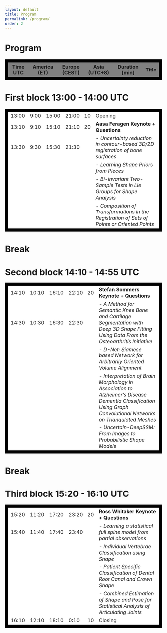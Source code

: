 ```yaml
---
layout: default
title: Program
permalink: /program/
order: 2
---
```


# Program

<html>
<head>
<style>
table {
  width: 100%;
}

th, td {
  text-align: left;
  padding: 8px;
}

div {
  background-color: #f2f2f2;
}

tr:nth-child(even) {background-color: #f2f2f2;}
</style>
</head>
<body>

<table>
<thead style="border:10px solid black; background:gray">
<tr>
<th>Time UTC</th>
<th>America (ET)</th>
<th>Europe (CEST)</th>
<th>Asia (UTC+8)</th>
<th>Duration [min]</th>
<th>Title</th>
</tr>
</thead>
</table>

<h1>First block 13:00 - 14:00 UTC</h1>

<table>
<tbody style="border:10px solid black; background:white">
<tr>
<td>13:00</td>
<td>9:00</td>
<td>15:00</td>
<td>21:00</td>
<td>10</td>
<td>Opening</td>
</tr>
<tr>
<td>13:10</td>
<td>9:10</td>
<td>15:10</td>
<td>21:10</td>
<td>20</td>
<td><b>Aasa Feragen Keynote + Questions</b></td>
</tr>
<tr>
<td>13:30</td>
<td>9:30</td>
<td>15:30</td>
<td>21:30</td>
<td> </td>
<td><i> - Uncertainty reduction in contour-based 3D/2D registration of bone surfaces</i></td>
</tr>
<tr>
<td> </td>
<td> </td>
<td> </td>
<td> </td>
<td> </td>
<td><i> - Learning Shape Priors from Pieces</i></td>
</tr>
<tr>
<td> </td>
<td> </td>
<td> </td>
<td> </td>
<td> </td>
<td><i> - Bi-invariant Two-Sample Tests in Lie Groups for Shape Analysis</i></td>
</tr>
<tr>
<td> </td>
<td> </td>
<td> </td>
<td> </td>
<td> </td>
<td><i> - Composition of Transformations in the Registration of Sets of Points or Oriented Points</i></td>
</tr>
</tbody>
</table>

<div><h1>Break</h1></div>
<h1>Second block 14:10 - 14:55 UTC</h1>

<table>
<tbody style="border:10px solid black; background:white">
<tr>
<td>14:10</td>
<td>10:10</td>
<td>16:10</td>
<td>22:10</td>
<td>20</td>
<td><b>Stefan Sommers Keynote + Questions</b></td>
</tr>
<tr>
<td>14:30</td>
<td>10:30</td>
<td>16:30</td>
<td>22:30</td>
<td> </td>
<td><i> - A Method for Semantic Knee Bone and Cartilage Segmentation with Deep 3D Shape Fitting Using Data From the Osteoarthritis Initiative</i></td>
</tr>
<tr>
<td> </td>
<td> </td>
<td> </td>
<td> </td>
<td> </td>
<td><i> - D-Net: Siamese based Network for Arbitrarily Oriented Volume Alignment</i></td>
</tr>
<tr>
<td> </td>
<td> </td>
<td> </td>
<td </td>
<td> </td>
<td><i> - Interpretation of Brain Morphology in Association to Alzheimer’s Disease Dementia Classification Using Graph Convolutional Networks on Triangulated Meshes</i></td>
</tr>
<tr>
<td> </td>
<td> </td>
<td> </td>
<td> </td>
<td> </td>
<td><i> - Uncertain-DeepSSM: From Images to Probabilistic Shape Models</i></td>
</tr>
</tbody>
</table>

<div><h1>Break</h1></div>
<h1>Third block 15:20 - 16:10 UTC</h1>

<table>
<tbody style="border:10px solid black; background:white">
<tr>
<td>15:20</td>
<td>11:20</td>
<td>17:20</td>
<td>23:20</td>
<td>20</td>
<td><b>Ross Whitaker Keynote + Questions</b></td>
</tr>
<tr>
<td>15:40</td>
<td>11:40</td>
<td>17:40</td>
<td>23:40</td>
<td> </td>
<td><i> - Learning a statistical full spine model from partial observations</i></td>
</tr>
<tr>
<td> </td>
<td> </td>
<td> </td>
<td> </td>
<td> </td>
<td><i> - Individual Vertebrae Classification using Shape</i></td>
</tr>
<tr>
<td> </td>
<td> </td>
<td> </td>
<td> </td>
<td> </td>
<td><i> - Patient Specific Classification of Dental Root Canal and Crown Shape</i></td>
</tr>
<tr>
<td> </td>
<td> </td>
<td> </td>
<td> </td>
<td> </td>
<td><i> - Combined Estimation of Shape and Pose for Statistical Analysis of Articulating Joints</i></td>
</tr>
<tr>
<td>16:10</td>
<td>12:10</td>
<td>18:10</td>
<td>0:10</td>
<td>10</td>
<td>Closing</td>
</tr>
</tbody>
</table>

</body>
</html>
